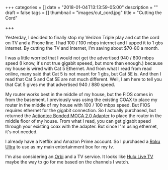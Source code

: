 +++
categories = []
date = "2018-01-04T13:13:59-05:00"
description = ""
draft = false
tags = []
thumbnail = "images/cut_cord.jpg"
title = "Cutting the Cord"

+++

Yesterday, I decided to finally stop my Verizon Triple play and cut the cord on TV and a Phone line.  I had 100 / 100 mbps internet and I upped it to 1 gbs internet.  By cutting the TV and Internet, I'm saving about $70-80 a month.  

I was a little worried that I would not get the advertised 940 / 800 mbps speed (I know, it's not true gigabit speeed, but more than enough.) because my house is wired with Cat 5 Ethernet.  And from what I read from read online, many said that Cat 5 is not meant for 1 gbs, but Cat 5E is.  And then I read that Cat 5 and Cat 5E are not much different.  Well, I am here to tell you that Cat 5 gives me that advertised 940 / 880 speed.

My router works best in the middle of my house, but the FIOS comes in from the basement.  I previously was using the existing COAX to place my router in the middle of my house with 100 / 100 mbps speed.  But FIOS requires ethernet for the gigabit connection.  So I actually purchased, but returned the [Actiontec Bonded MOCA 2.0 Adapter](https://www.amazon.com/Actiontec-Bonded-Ethernet-Adapter-ECB6200K02/dp/B013J7O3X0) to place the router in the middle floor of my house.  From what I read, you can get gigabit speed through your existing coax with the adapter.  But since I"m using ethernet, it's not needed.

I already have a Netflix and Amazon Prime account.  So I purchased a [Roku Ultra](https://www.amazon.com/Roku-Ultra-streaming-Enhanced-headphone/dp/B075XMZMWY/ref=sr_1_3?s=electronics&ie=UTF8&qid=1515090984&sr=1-3&keywords=roku+ultra) to use as my main entertainment box for my tv.

I'm also considering an [Orbi](https://www.amazon.com/NETGEAR-Orbi-Whole-System-Tri-band/dp/B01K4CZOBS/ref=sr_1_2?s=electronics&ie=UTF8&qid=1515091085&sr=1-2&keywords=orbi) and a TV service.  It looks like [Hulu Live TV](https://www.hulu.com/live-tv) maybe the way to go for me based on the channels I watch.
